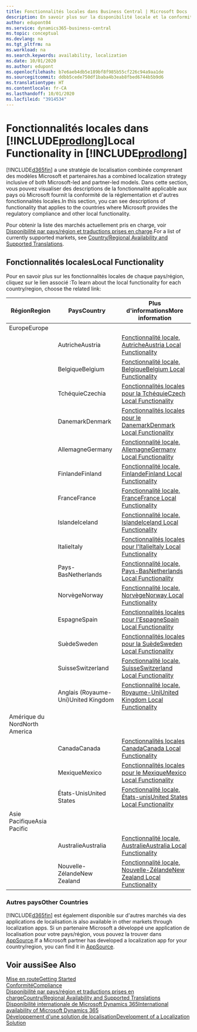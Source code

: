 ```yaml
---
title: Fonctionnalités locales dans Business Central | Microsoft Docs
description: En savoir plus sur la disponibilité locale et la conformité de la réglementation de Dynamics 365 Business Central.
author: edupont04
ms.service: dynamics365-business-central
ms.topic: conceptual
ms.devlang: na
ms.tgt_pltfrm: na
ms.workload: na
ms.search.keywords: availability, localization
ms.date: 10/01/2020
ms.author: edupont
ms.openlocfilehash: b7e6aeb4db5e189bf8f985b55cf226c94a9aa1de
ms.sourcegitcommit: ddbb5cede750df1baba4b3eab8fbed6744b5b9d6
ms.translationtype: HT
ms.contentlocale: fr-CA
ms.lasthandoff: 10/01/2020
ms.locfileid: "3914534"
---
```

# <a name="local-functionality-in-prodlong"></a><span data-ttu-id="c4531-103">Fonctionnalités locales dans [!INCLUDE[prodlong](includes/prodlong.md)]</span><span class="sxs-lookup"><span data-stu-id="c4531-103">Local Functionality in [!INCLUDE[prodlong](includes/prodlong.md)]</span></span>

[!INCLUDE[d365fin](includes/d365fin_md.md)] <span data-ttu-id="c4531-104">a une stratégie de localisation combinée comprenant des modèles Microsoft et partenaires.</span><span class="sxs-lookup"><span data-stu-id="c4531-104">has a combined localization strategy inclusive of both Microsoft-led and partner-led models.</span></span> <span data-ttu-id="c4531-105">Dans cette section, vous pouvez visualiser des descriptions de la fonctionnalité applicable aux pays où Microsoft fournit la conformité de la réglementation et d'autres fonctionnalités locales.</span><span class="sxs-lookup"><span data-stu-id="c4531-105">In this section, you can see descriptions of functionality that applies to the countries where Microsoft provides the regulatory compliance and other local functionality.</span></span>  

<span data-ttu-id="c4531-106">Pour obtenir la liste des marchés actuellement pris en charge, voir [Disponibilité par pays/région et traductions prises en charge](/dynamics365/business-central/dev-itpro/compliance/apptest-countries-and-translations?toc=/dynamics365/business-central/toc.json).</span><span class="sxs-lookup"><span data-stu-id="c4531-106">For a list of currently supported markets, see [Country/Regional Availability and Supported Translations](/dynamics365/business-central/dev-itpro/compliance/apptest-countries-and-translations?toc=/dynamics365/business-central/toc.json).</span></span>  

## <a name="local-functionality"></a><span data-ttu-id="c4531-107">Fonctionnalités locales</span><span class="sxs-lookup"><span data-stu-id="c4531-107">Local Functionality</span></span>

<span data-ttu-id="c4531-108">Pour en savoir plus sur les fonctionnalités locales de chaque pays/région, cliquez sur le lien associé :</span><span class="sxs-lookup"><span data-stu-id="c4531-108">To learn about the local functionality for each country/region, choose the related link:</span></span>

| <span data-ttu-id="c4531-109">Région</span><span class="sxs-lookup"><span data-stu-id="c4531-109">Region</span></span> | <span data-ttu-id="c4531-110">Pays</span><span class="sxs-lookup"><span data-stu-id="c4531-110">Country</span></span> | <span data-ttu-id="c4531-111">Plus d'informations</span><span class="sxs-lookup"><span data-stu-id="c4531-111">More information</span></span> |
| --- | --- |--- |
| <span data-ttu-id="c4531-112">Europe</span><span class="sxs-lookup"><span data-stu-id="c4531-112">Europe</span></span> |  | |
|        | <span data-ttu-id="c4531-113">Autriche</span><span class="sxs-lookup"><span data-stu-id="c4531-113">Austria</span></span> | [<span data-ttu-id="c4531-114">Fonctionnalité locale, Autriche</span><span class="sxs-lookup"><span data-stu-id="c4531-114">Austria Local Functionality</span></span>](localfunctionality/austria/austria-local-functionality.md) |
|        | <span data-ttu-id="c4531-115">Belgique</span><span class="sxs-lookup"><span data-stu-id="c4531-115">Belgium</span></span> | [<span data-ttu-id="c4531-116">Fonctionnalité locale, Belgique</span><span class="sxs-lookup"><span data-stu-id="c4531-116">Belgium Local Functionality</span></span>](localfunctionality/belgium/belgium-local-functionality.md) |
|        | <span data-ttu-id="c4531-117">Tchéquie</span><span class="sxs-lookup"><span data-stu-id="c4531-117">Czechia</span></span> | [<span data-ttu-id="c4531-118">Fonctionnalités locales pour la Tchéquie</span><span class="sxs-lookup"><span data-stu-id="c4531-118">Czech Local Functionality</span></span>](localfunctionality/czech/czech-local-functionality.md) |
|        | <span data-ttu-id="c4531-119">Danemark</span><span class="sxs-lookup"><span data-stu-id="c4531-119">Denmark</span></span> | [<span data-ttu-id="c4531-120">Fonctionnalités locales pour le Danemark</span><span class="sxs-lookup"><span data-stu-id="c4531-120">Denmark Local Functionality</span></span>](localfunctionality/denmark/denmark-local-functionality.md) |
|        | <span data-ttu-id="c4531-121">Allemagne</span><span class="sxs-lookup"><span data-stu-id="c4531-121">Germany</span></span> | [<span data-ttu-id="c4531-122">Fonctionnalité locale, Allemagne</span><span class="sxs-lookup"><span data-stu-id="c4531-122">Germany Local Functionality</span></span>](localfunctionality/germany/germany-local-functionality.md) |
|        | <span data-ttu-id="c4531-123">Finlande</span><span class="sxs-lookup"><span data-stu-id="c4531-123">Finland</span></span> | [<span data-ttu-id="c4531-124">Fonctionnalité locale, Finlande</span><span class="sxs-lookup"><span data-stu-id="c4531-124">Finland Local Functionality</span></span>](localfunctionality/finland/finland-local-functionality.md) |
|        | <span data-ttu-id="c4531-125">France</span><span class="sxs-lookup"><span data-stu-id="c4531-125">France</span></span> | [<span data-ttu-id="c4531-126">Fonctionnalité locale, France</span><span class="sxs-lookup"><span data-stu-id="c4531-126">France Local Functionality</span></span>](localfunctionality/france/france-local-functionality.md) |
|        | <span data-ttu-id="c4531-127">Islande</span><span class="sxs-lookup"><span data-stu-id="c4531-127">Iceland</span></span> | [<span data-ttu-id="c4531-128">Fonctionnalité locale, Islande</span><span class="sxs-lookup"><span data-stu-id="c4531-128">Iceland Local Functionality</span></span>](localfunctionality/iceland/iceland-local-functionality.md) |
|        | <span data-ttu-id="c4531-129">Italie</span><span class="sxs-lookup"><span data-stu-id="c4531-129">Italy</span></span> | [<span data-ttu-id="c4531-130">Fonctionnalités locales pour l'Italie</span><span class="sxs-lookup"><span data-stu-id="c4531-130">Italy Local Functionality</span></span>](localfunctionality/italy/italy-local-functionality.md) |
|        | <span data-ttu-id="c4531-131">Pays-Bas</span><span class="sxs-lookup"><span data-stu-id="c4531-131">Netherlands</span></span> | [<span data-ttu-id="c4531-132">Fonctionnalité locale, Pays-Bas</span><span class="sxs-lookup"><span data-stu-id="c4531-132">Netherlands Local Functionality</span></span>](localfunctionality/netherlands/netherlands-local-functionality.md) |
|        | <span data-ttu-id="c4531-133">Norvège</span><span class="sxs-lookup"><span data-stu-id="c4531-133">Norway</span></span> | [<span data-ttu-id="c4531-134">Fonctionnalité locale, Norvège</span><span class="sxs-lookup"><span data-stu-id="c4531-134">Norway Local Functionality</span></span>](localfunctionality/norway/norway-local-functionality.md) |
|        | <span data-ttu-id="c4531-135">Espagne</span><span class="sxs-lookup"><span data-stu-id="c4531-135">Spain</span></span> | [<span data-ttu-id="c4531-136">Fonctionnalités locales pour l'Espagne</span><span class="sxs-lookup"><span data-stu-id="c4531-136">Spain Local Functionality</span></span>](localfunctionality/spain/spain-local-functionality.md) |
|        | <span data-ttu-id="c4531-137">Suède</span><span class="sxs-lookup"><span data-stu-id="c4531-137">Sweden</span></span> | [<span data-ttu-id="c4531-138">Fonctionnalités locales pour la Suède</span><span class="sxs-lookup"><span data-stu-id="c4531-138">Sweden Local Functionality</span></span>](localfunctionality/sweden/sweden-local-functionality.md) |
|        | <span data-ttu-id="c4531-139">Suisse</span><span class="sxs-lookup"><span data-stu-id="c4531-139">Switzerland</span></span> | [<span data-ttu-id="c4531-140">Fonctionnalité locale, Suisse</span><span class="sxs-lookup"><span data-stu-id="c4531-140">Switzerland Local Functionality</span></span>](localfunctionality/switzerland/switzerland-local-functionality.md) |
|        | <span data-ttu-id="c4531-141">Anglais (Royaume-Uni)</span><span class="sxs-lookup"><span data-stu-id="c4531-141">United Kingdom</span></span> | [<span data-ttu-id="c4531-142">Fonctionnalité locale, Royaume-Uni</span><span class="sxs-lookup"><span data-stu-id="c4531-142">United Kingdom Local Functionality</span></span>](localfunctionality/unitedkingdom/united-kingdom-local-functionality.md) |
| <span data-ttu-id="c4531-143">Amérique du Nord</span><span class="sxs-lookup"><span data-stu-id="c4531-143">North America</span></span> |       |  |
|        | <span data-ttu-id="c4531-144">Canada</span><span class="sxs-lookup"><span data-stu-id="c4531-144">Canada</span></span>|[<span data-ttu-id="c4531-145">Fonctionnalités locales Canada</span><span class="sxs-lookup"><span data-stu-id="c4531-145">Canada Local Functionality</span></span>](localfunctionality/canada/canada-local-functionality.md) |
|        | <span data-ttu-id="c4531-146">Mexique</span><span class="sxs-lookup"><span data-stu-id="c4531-146">Mexico</span></span> | [<span data-ttu-id="c4531-147">Fonctionnalités locales pour le Mexique</span><span class="sxs-lookup"><span data-stu-id="c4531-147">Mexico Local Functionality</span></span>](localfunctionality/mexico/mexico-local-functionality.md) |
|        | <span data-ttu-id="c4531-148">États-Unis</span><span class="sxs-lookup"><span data-stu-id="c4531-148">United States</span></span>|[<span data-ttu-id="c4531-149">Fonctionnalité locale, États-unis</span><span class="sxs-lookup"><span data-stu-id="c4531-149">United States Local Functionality</span></span>](localfunctionality/unitedstates/united-states-local-functionality.md) |
| <span data-ttu-id="c4531-150">Asie Pacifique</span><span class="sxs-lookup"><span data-stu-id="c4531-150">Asia Pacific</span></span> |       |  |
|        | <span data-ttu-id="c4531-151">Australie</span><span class="sxs-lookup"><span data-stu-id="c4531-151">Australia</span></span> | [<span data-ttu-id="c4531-152">Fonctionnalité locale, Australie</span><span class="sxs-lookup"><span data-stu-id="c4531-152">Australia Local Functionality</span></span>](localfunctionality/australia/australia-local-functionality.md) |
|        | <span data-ttu-id="c4531-153">Nouvelle-Zélande</span><span class="sxs-lookup"><span data-stu-id="c4531-153">New Zealand</span></span> | [<span data-ttu-id="c4531-154">Fonctionnalité locale, Nouvelle-Zélande</span><span class="sxs-lookup"><span data-stu-id="c4531-154">New Zealand Local Functionality</span></span>](localfunctionality/newzealand/new-zealand-local-functionality.md) |

### <a name="other-countries"></a><span data-ttu-id="c4531-155">Autres pays</span><span class="sxs-lookup"><span data-stu-id="c4531-155">Other Countries</span></span>

[!INCLUDE[d365fin](includes/d365fin_md.md)] <span data-ttu-id="c4531-156">est également disponible sur d'autres marchés via des applications de localisation.</span><span class="sxs-lookup"><span data-stu-id="c4531-156">is also available in other markets through localization apps.</span></span> <span data-ttu-id="c4531-157">Si un partenaire Microsoft a développé une application de localisation pour votre pays/région, vous pouvez la trouver dans [AppSource](https://go.microsoft.com/fwlink/?linkid=2081646).</span><span class="sxs-lookup"><span data-stu-id="c4531-157">If a Microsoft partner has developed a localization app for your country/region, you can find it in [AppSource](https://go.microsoft.com/fwlink/?linkid=2081646).</span></span>

## <a name="see-also"></a><span data-ttu-id="c4531-158">Voir aussi</span><span class="sxs-lookup"><span data-stu-id="c4531-158">See Also</span></span>

[<span data-ttu-id="c4531-159">Mise en route</span><span class="sxs-lookup"><span data-stu-id="c4531-159">Getting Started</span></span>](product-get-started.md)  
[<span data-ttu-id="c4531-160">Conformité</span><span class="sxs-lookup"><span data-stu-id="c4531-160">Compliance</span></span>](compliance/compliance-overview.md)  
[<span data-ttu-id="c4531-161">Disponibilité par pays/région et traductions prises en charge</span><span class="sxs-lookup"><span data-stu-id="c4531-161">Country/Regional Availability and Supported Translations</span></span>](/dynamics365/business-central/dev-itpro/compliance/apptest-countries-and-translations?toc=/dynamics365/business-central/toc.json)  
[<span data-ttu-id="c4531-162">Disponibilité internationale de Microsoft Dynamics 365</span><span class="sxs-lookup"><span data-stu-id="c4531-162">International availability of Microsoft Dynamics 365</span></span>](/dynamics365/get-started/availability)  
[<span data-ttu-id="c4531-163">Développement d'une solution de localisation</span><span class="sxs-lookup"><span data-stu-id="c4531-163">Development of a Localization Solution</span></span>](/dynamics365/business-central/dev-itpro/developer/readiness/readiness-develop-localization)  
